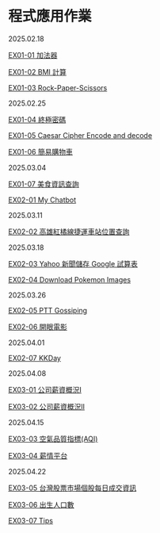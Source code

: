 # 程式應用作業

2025.02.18

[EX01-01 加法器](EX01_01_加法器.ipynb)

[EX01-02 BMI 計算](EX01_02_BMI_計算.ipynb)

[EX01-03 Rock-Paper-Scissors](EX01_03_Rock_Paper_Scissors.ipynb)

2025.02.25

[EX01-04 終極密碼](EX01_04_終極密碼.ipynb)

[EX01-05 Caesar Cipher Encode and decode](EX01_05_Caesar_Cipher_Encode_and_decode.ipynb)

[EX01-06 簡易購物車](EX01_06_簡易購物車.ipynb)

2025.03.04

[EX01-07 美食資訊查詢](EX01_07_美食資訊查詢.ipynb)

[EX02-01 My Chatbot](EX02_01_My_Chatbot.ipynb)

2025.03.11

[EX02-02 高雄紅橘線捷運車站位置查詢](EX02_02_高雄紅橘線捷運車站位置查詢.ipynb)

2025.03.18

[EX02-03 Yahoo 新聞儲存 Google 試算表](EX02_03_Yahoo_新聞儲存_Google_試算表.ipynb)

[EX02-04 Download Pokemon Images](EX02_04_Download_Pokemon_Images.ipynb)

2025.03.26

[EX02-05 PTT Gossiping](EX02_05_PTT_Gossiping.ipynb)

[EX02-06 開眼電影](EX02_06_開眼電影.ipynb)

2025.04.01

[EX02-07 KKDay](EX02_07_KKDay.ipynb)

2025.04.08

[EX03-01 公司薪資概況Ⅰ](EX03_01_公司薪資概況Ⅰ.ipynb)

[EX03-02 公司薪資概況ⅠⅠ](EX03_02_公司薪資概況Ⅱ.ipynb)

2025.04.15

[EX03-03 空氣品質指標(AQI)](EX03_03_空氣品質指標(AQI).ipynb)

[EX03-04 薪情平台](EX03_04_薪情平台.ipynb)

2025.04.22

[EX03-05 台灣股票市場個股每日成交資訊](EX03_05_台灣股票市場個股每日成交資訊.ipynb)

[EX03-06 出生人口數](EX03_06_出生人口數.ipynb)

[EX03-07 Tips](EX03_07_Tips.ipynb)
